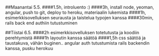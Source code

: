 ##Maanantai 5.5.
####1.5h, introluento :)
####3h, install node, yeoman, angular, push to git, deploy to heroku, materiaalin lukemista
####1h, esimerkkisovelluksen seurausta ja taistelua typojen kanssa
####30min, rails back end authiin tutustuminen

##Tiistai 6.5.
####2h esimerkkisovelluksen totetutusta ja koodiin perehtymistä
####1h layoutin kanssa säätöä
####1,5h css säätöä ja taustakuva, vähän buginen.. angular auth tutustumista rails backendin kanssa, pusku herokuu
